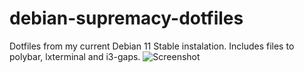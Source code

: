 # debian-supremacy-dotfiles

Dotfiles from my current Debian 11 Stable instalation. Includes files to polybar, lxterminal and i3-gaps.
![Screenshot](https://i.redd.it/qjtbr9t9zfr81.png)
